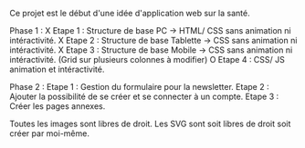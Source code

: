 Ce projet est le début d'une idée d'application web sur la santé.

Phase 1 :
      X     Etape 1 : Structure de base PC -> HTML/ CSS sans animation ni intéractivité.
      X     Etape 2 : Structure de base Tablette -> CSS sans animation ni intéractivité.
      X     Etape 3 : Structure de base Mobile -> CSS sans animation ni intéractivité. (Grid sur plusieurs colonnes à modifier)
      O     Etape 4 : CSS/ JS  animation et intéractivité.

Phase 2 :
            Etape 1 : Gestion du formulaire pour la newsletter.
            Etape 2 : Ajouter la possibilité de se créer et se connecter à un compte.
            Etape 3 : Créer les pages annexes.

Toutes les images sont libres de droit.
Les SVG sont soit libres de droit soit créer par moi-même.
